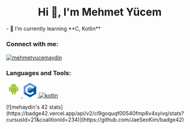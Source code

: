 <h1 align="center">Hi 👋, I'm Mehmet Yücem</h1>
- 🌱 I’m currently learning **C, Kotlin**

<h3 align="left">Connect with me:</h3>
<p align="left">
<a href="https://instagram.com/mehmetyucemaydin" target="blank"><img align="center" src="https://raw.githubusercontent.com/rahuldkjain/github-profile-readme-generator/master/src/images/icons/Social/instagram.svg" alt="mehmetyucemaydin" height="30" width="40" /></a>
</p>

<h3 align="left">Languages and Tools:</h3>
<p align="left"> <a href="https://developer.android.com" target="_blank" rel="noreferrer"> <img src="https://raw.githubusercontent.com/devicons/devicon/master/icons/android/android-original-wordmark.svg" alt="android" width="40" height="40"/> </a> <a href="https://www.cprogramming.com/" target="_blank" rel="noreferrer"> <img src="https://raw.githubusercontent.com/devicons/devicon/master/icons/c/c-original.svg" alt="c" width="40" height="40"/> </a> <a href="https://kotlinlang.org" target="_blank" rel="noreferrer"> <img src="https://www.vectorlogo.zone/logos/kotlinlang/kotlinlang-icon.svg" alt="kotlin" width="40" height="40"/> </a> </p>
[![mehaydin's 42 stats](https://badge42.vercel.app/api/v2/cl9goquqf00540fmp6v4syivq/stats?cursusId=21&coalitionId=234)](https://github.com/JaeSeoKim/badge42)
